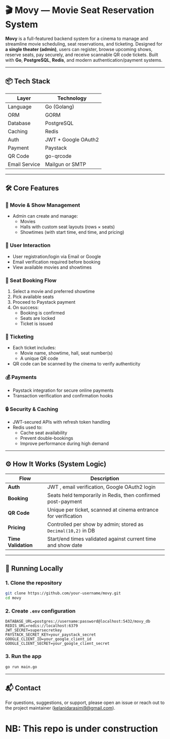 # 🎬 Movy — Movie Seat Reservation System

**Movy** is a full-featured backend system for a cinema to manage and streamline movie scheduling, seat reservations, and ticketing. Designed for **a single theater (admin)**, users can register, browse upcoming shows, reserve seats, pay securely, and receive scannable QR code tickets. Built with **Go**, **PostgreSQL**, **Redis**, and modern authentication/payment systems.

---

## 📦 Tech Stack

| Layer          | Technology                  |
|----------------|-----------------------------|
| Language       | Go (Golang)                 |
| ORM            | GORM                        |
| Database       | PostgreSQL                  |
| Caching        | Redis                       |
| Auth           | JWT + Google OAuth2         |
| Payment        | Paystack                    |
| QR Code        | go-qrcode                   |
| Email Service  | Mailgun or SMTP             |

---

## 🛠 Core Features

### 🎥 Movie & Show Management
- Admin can create and manage:
  - Movies
  - Halls with custom seat layouts (rows × seats)
  - Showtimes (with start time, end time, and pricing)

### 👥 User Interaction
- User registration/login via Email or Google
- Email verification required before booking
- View available movies and showtimes

### 💺 Seat Booking Flow
1. Select a movie and preferred showtime
2. Pick available seats
3. Proceed to Paystack payment
4. On success:
   - Booking is confirmed
   - Seats are locked
   - Ticket is issued

### 🧾 Ticketing
- Each ticket includes:
  - Movie name, showtime, hall, seat number(s)
  - A unique QR code
- QR code can be scanned by the cinema to verify authenticity

### 💰 Payments
- Paystack integration for secure online payments
- Transaction verification and confirmation hooks

### 🔒 Security & Caching
- JWT-secured APIs with refresh token handling
- Redis used to:
  - Cache seat availability
  - Prevent double-bookings
  - Improve performance during high demand

---

## ⚙️ How It Works (System Logic)

| Flow               | Description                                                                 |
|--------------------|-----------------------------------------------------------------------------|
| **Auth**           | JWT , email verification, Google OAuth2 login               |
| **Booking**        | Seats held temporarily in Redis, then confirmed post-payment                |
| **QR Code**        | Unique per ticket, scanned at cinema entrance for verification              |
| **Pricing**        | Controlled per show by admin; stored as `Decimal(10,2)` in DB               |
| **Time Validation**| Start/end times validated against current time and show date                |

---

## 🧪 Running Locally

### 1. Clone the repository
```bash
git clone https://github.com/your-username/movy.git
cd movy
```

### 2. Create `.env` configuration
```env
DATABASE_URL=postgres://username:password@localhost:5432/movy_db
REDIS_URL=redis://localhost:6379
JWT_SECRET=supersecretkey
PAYSTACK_SECRET_KEY=your_paystack_secret
GOOGLE_CLIENT_ID=your_google_client_id
GOOGLE_CLIENT_SECRET=your_google_client_secret
```

### 3. Run the app
```bash
go run main.go
```

---

## 📬 Contact
For questions, suggestions, or support, please open an issue or reach out to the project maintainer (kelanidarasimi9@gmail.com).


# NB: This repo is under construction